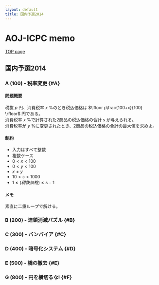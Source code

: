 ```yaml
---
layout: default
title: 国内予選2014
---
```


# **AOJ-ICPC memo**
[TOP page](../)
## 国内予選2014
### A (100) - 税率変更 {#A}
#### 問題概要
税抜 $p$ 円、消費税率 $x$ %のとき税込価格は $\lfloor p\frac{100+x}{100} \rfloor$ 円である。  
消費税率 $x$ %で計算された2商品の税込価格の合計 $s$ が与えられる。  
消費税率が $y$ %に変更されたとき、2商品の税込価格の合計の最大値を求めよ。

#### 制約
- 入力はすべて整数
- 複数ケース
- $0 < x < 100$
- $0 < y < 100$
- $x \neq y$
- $10 < s < 1000$
- $1 \le (税抜価格) \le s-1$

#### メモ
素直に二重ループで解ける。

### B (200) - 連鎖消滅パズル {#B}

### C (300) - バンパイア {#C}

### D (400) - 暗号化システム {#D}

### E (500) - 橋の撤去 {#E}

### G (800) - 円を横切るな! {#F}
